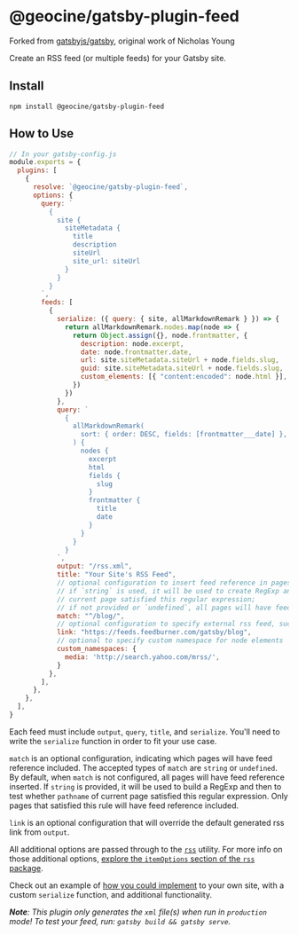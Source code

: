 # @geocine/gatsby-plugin-feed

Forked from [gatsbyjs/gatsby](https://github.com/gatsbyjs/gatsby/tree/master/packages/gatsby-plugin-feed), original work of Nicholas Young

Create an RSS feed (or multiple feeds) for your Gatsby site.

## Install

`npm install @geocine/gatsby-plugin-feed`

## How to Use

```javascript
// In your gatsby-config.js
module.exports = {
  plugins: [
    {
      resolve: `@geocine/gatsby-plugin-feed`,
      options: {
        query: `
          {
            site {
              siteMetadata {
                title
                description
                siteUrl
                site_url: siteUrl
              }
            }
          }
        `,
        feeds: [
          {
            serialize: ({ query: { site, allMarkdownRemark } }) => {
              return allMarkdownRemark.nodes.map(node => {
                return Object.assign({}, node.frontmatter, {
                  description: node.excerpt,
                  date: node.frontmatter.date,
                  url: site.siteMetadata.siteUrl + node.fields.slug,
                  guid: site.siteMetadata.siteUrl + node.fields.slug,
                  custom_elements: [{ "content:encoded": node.html }],
                })
              })
            },
            query: `
              {
                allMarkdownRemark(
                  sort: { order: DESC, fields: [frontmatter___date] },
                ) {
                  nodes {
                    excerpt
                    html
                    fields {
                      slug
                    }
                    frontmatter {
                      title
                      date
                    }
                  }
                }
              }
            `,
            output: "/rss.xml",
            title: "Your Site's RSS Feed",
            // optional configuration to insert feed reference in pages:
            // if `string` is used, it will be used to create RegExp and then test if pathname of
            // current page satisfied this regular expression;
            // if not provided or `undefined`, all pages will have feed reference inserted
            match: "^/blog/",
            // optional configuration to specify external rss feed, such as feedburner
            link: "https://feeds.feedburner.com/gatsby/blog",
            // optional to specify custom namespace for node elements
            custom_namespaces: {
              media: 'http://search.yahoo.com/mrss/',
            }
          },
        ],
      },
    },
  ],
}
```

Each feed must include `output`, `query`, `title`, and `serialize`. You'll need to write the `serialize` function in order to fit your use case.

`match` is an optional configuration, indicating which pages will have feed reference included. The accepted types of `match` are `string` or `undefined`. By default, when `match` is not configured, all pages will have feed reference inserted. If `string` is provided, it will be used to build a RegExp and then to test whether `pathname` of current page satisfied this regular expression. Only pages that satisfied this rule will have feed reference included.

`link` is an optional configuration that will override the default generated rss link from `output`.

All additional options are passed through to the [`rss`][rss] utility. For more info on those additional options, [explore the `itemOptions` section of the `rss` package](https://www.npmjs.com/package/rss#itemoptions).

Check out an example of [how you could implement](https://www.gatsbyjs.com/docs/adding-an-rss-feed/) to your own site, with a custom `serialize` function, and additional functionality.

_**Note**: This plugin only generates the `xml` file(s) when run in `production` mode! To test your feed, run: `gatsby build && gatsby serve`._

[rss]: https://www.npmjs.com/package/rss

